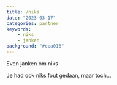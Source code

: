 ```yaml
---
title: /niks
date: "2023-03-17"
categories: partner
keywords:
    - niks
    - janken
background: "#cea016"
---
```


Even janken om niks

Je had ook niks fout gedaan, maar toch...
